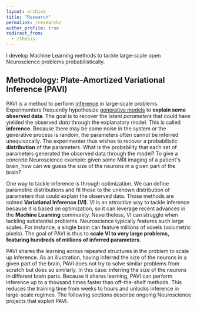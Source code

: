 ```yaml
---
layout: archive
title: "Research"
permalink: /research/
author_profile: true
redirect_from:
  - /thesis
---
```


I develop Machine Learning methods to tackle large-scale open Neuroscience problems probabilistically.

## Methodology: Plate-Amortized Variational Inference (PAVI)

PAVI is a method to perform [inference](https://en.wikipedia.org/wiki/Bayesian_inference) in large-scale problems. Experimenters frequently hypothesize [generative models](https://en.wikipedia.org/wiki/Bayesian_network) to **explain some observed data**. The goal is to recover the latent *parameters* that could have yielded the observed *data* through the explanatory model. This is called **inference**. Because there may be some noise in the system or the generative process is random, the parameters often cannot be inferred unequivocally. The experimenter thus wishes to recover a probabilistic **distribution** of the parameters. What is the probability that each set of parameters generated the observed data through the model? To give a concrete Neuroscience example: given some MRI imaging of a patient's brain, how can we guess the size of the neurons in a given part of the brain?

One way to tackle inference is through optimization. We can define parametric distributions and fit those to the unknown distribution of parameters that could explain the observed data. Those methods are coined **Variational Inference (VI)**. VI is an attractive way to tackle inference because it is based on optimization, so it can leverage recent advances in the **Machine Learning** community. Nevertheless, VI can struggle when tackling substantial problems. Neuroscience typically features such large scales. For instance, a single brain can feature millions of voxels (volumetric pixels). The goal of PAVI is thus to **scale VI to very large problems, featuring hundreds of millions of inferred parameters**.

PAVI shares the learning across repeated structures in the problem to scale up inference. As an illustration, having inferred the size of the neurons in a given part of the brain, PAVI does not try to solve similar problems from scratch but does so similarly. In this case: inferring the size of the neurons in different brain parts. Because it shares learning, PAVI can perform inference up to a thousand times faster than off-the-shelf methods. This reduces the training time from weeks to hours and unlocks inference in large-scale regimes. The following sections describe ongoing Neuroscience projects that exploit PAVI.  
